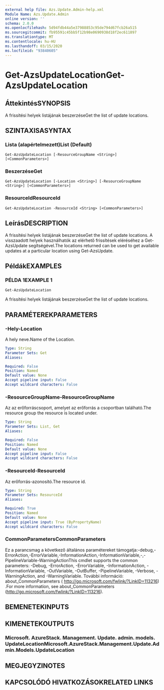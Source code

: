 ```yaml
---
external help file: Azs.Update.Admin-help.xml
Module Name: Azs.Update.Admin
online version: ''
schema: 2.0.0
ms.openlocfilehash: 5d94fdb44a5e37988853c95de794d67fcb26a515
ms.sourcegitcommit: fb95591c45bb5f12b98e0690938d18f2ec611897
ms.translationtype: MT
ms.contentlocale: hu-HU
ms.lasthandoff: 03/15/2020
ms.locfileid: "93840605"
---
```

# <span data-ttu-id="bbd8c-101">Get-AzsUpdateLocation</span><span class="sxs-lookup"><span data-stu-id="bbd8c-101">Get-AzsUpdateLocation</span></span>

## <span data-ttu-id="bbd8c-102">Áttekintés</span><span class="sxs-lookup"><span data-stu-id="bbd8c-102">SYNOPSIS</span></span>
<span data-ttu-id="bbd8c-103">A frissítési helyek listájának beszerzése</span><span class="sxs-lookup"><span data-stu-id="bbd8c-103">Get the list of update locations.</span></span>

## <span data-ttu-id="bbd8c-104">SZINTAXISA</span><span class="sxs-lookup"><span data-stu-id="bbd8c-104">SYNTAX</span></span>

### <span data-ttu-id="bbd8c-105">Lista (alapértelmezett)</span><span class="sxs-lookup"><span data-stu-id="bbd8c-105">List (Default)</span></span>
```
Get-AzsUpdateLocation [-ResourceGroupName <String>] [<CommonParameters>]
```

### <span data-ttu-id="bbd8c-106">Beszerzése</span><span class="sxs-lookup"><span data-stu-id="bbd8c-106">Get</span></span>
```
Get-AzsUpdateLocation [-Location <String>] [-ResourceGroupName <String>] [<CommonParameters>]
```

### <span data-ttu-id="bbd8c-107">ResourceId</span><span class="sxs-lookup"><span data-stu-id="bbd8c-107">ResourceId</span></span>
```
Get-AzsUpdateLocation -ResourceId <String> [<CommonParameters>]
```

## <span data-ttu-id="bbd8c-108">Leírás</span><span class="sxs-lookup"><span data-stu-id="bbd8c-108">DESCRIPTION</span></span>
<span data-ttu-id="bbd8c-109">A frissítési helyek listájának beszerzése</span><span class="sxs-lookup"><span data-stu-id="bbd8c-109">Get the list of update locations.</span></span> <span data-ttu-id="bbd8c-110">A visszaadott helyek használhatók az elérhető frissítések eléréséhez a Get-AzsUpdate segítségével.</span><span class="sxs-lookup"><span data-stu-id="bbd8c-110">The locations returned can be used to get available updates at a particular location using Get-AzsUpdate.</span></span>

## <span data-ttu-id="bbd8c-111">Példák</span><span class="sxs-lookup"><span data-stu-id="bbd8c-111">EXAMPLES</span></span>

### <span data-ttu-id="bbd8c-112">PÉLDA 1</span><span class="sxs-lookup"><span data-stu-id="bbd8c-112">EXAMPLE 1</span></span>
```
Get-AzsUpdateLocation
```

<span data-ttu-id="bbd8c-113">A frissítési helyek listájának beszerzése</span><span class="sxs-lookup"><span data-stu-id="bbd8c-113">Get the list of update locations.</span></span>

## <span data-ttu-id="bbd8c-114">PARAMÉTEREK</span><span class="sxs-lookup"><span data-stu-id="bbd8c-114">PARAMETERS</span></span>

### <span data-ttu-id="bbd8c-115">-Hely</span><span class="sxs-lookup"><span data-stu-id="bbd8c-115">-Location</span></span>
<span data-ttu-id="bbd8c-116">A hely neve.</span><span class="sxs-lookup"><span data-stu-id="bbd8c-116">Name of the Location.</span></span>

```yaml
Type: String
Parameter Sets: Get
Aliases:

Required: False
Position: Named
Default value: None
Accept pipeline input: False
Accept wildcard characters: False
```

### <span data-ttu-id="bbd8c-117">-ResourceGroupName</span><span class="sxs-lookup"><span data-stu-id="bbd8c-117">-ResourceGroupName</span></span>
<span data-ttu-id="bbd8c-118">Az az erőforráscsoport, amelyet az erőforrás a csoportban található.</span><span class="sxs-lookup"><span data-stu-id="bbd8c-118">The resource group the resource is located under.</span></span>

```yaml
Type: String
Parameter Sets: List, Get
Aliases:

Required: False
Position: Named
Default value: None
Accept pipeline input: False
Accept wildcard characters: False
```

### <span data-ttu-id="bbd8c-119">-ResourceId</span><span class="sxs-lookup"><span data-stu-id="bbd8c-119">-ResourceId</span></span>
<span data-ttu-id="bbd8c-120">Az erőforrás-azonosító.</span><span class="sxs-lookup"><span data-stu-id="bbd8c-120">The resource id.</span></span>

```yaml
Type: String
Parameter Sets: ResourceId
Aliases:

Required: True
Position: Named
Default value: None
Accept pipeline input: True (ByPropertyName)
Accept wildcard characters: False
```

### <span data-ttu-id="bbd8c-121">CommonParameters</span><span class="sxs-lookup"><span data-stu-id="bbd8c-121">CommonParameters</span></span>
<span data-ttu-id="bbd8c-122">Ez a parancsmag a következő általános paramétereket támogatja:-debug,-ErrorAction,-ErrorVariable,-InformationAction,-InformationVariable,-,-PipelineVariable-WarningAction</span><span class="sxs-lookup"><span data-stu-id="bbd8c-122">This cmdlet supports the common parameters: -Debug, -ErrorAction, -ErrorVariable, -InformationAction, -InformationVariable, -OutVariable, -OutBuffer, -PipelineVariable, -Verbose, -WarningAction, and -WarningVariable.</span></span> <span data-ttu-id="bbd8c-123">További információ: about_CommonParameters ( http://go.microsoft.com/fwlink/?LinkID=113216) .</span><span class="sxs-lookup"><span data-stu-id="bbd8c-123">For more information, see about_CommonParameters (http://go.microsoft.com/fwlink/?LinkID=113216).</span></span>

## <span data-ttu-id="bbd8c-124">BEMENETEK</span><span class="sxs-lookup"><span data-stu-id="bbd8c-124">INPUTS</span></span>

## <span data-ttu-id="bbd8c-125">KIMENETEK</span><span class="sxs-lookup"><span data-stu-id="bbd8c-125">OUTPUTS</span></span>

### <span data-ttu-id="bbd8c-126">Microsoft. AzureStack. Management. Update. admin. models. UpdateLocation</span><span class="sxs-lookup"><span data-stu-id="bbd8c-126">Microsoft.AzureStack.Management.Update.Admin.Models.UpdateLocation</span></span>

## <span data-ttu-id="bbd8c-127">MEGJEGYZI</span><span class="sxs-lookup"><span data-stu-id="bbd8c-127">NOTES</span></span>

## <span data-ttu-id="bbd8c-128">KAPCSOLÓDÓ HIVATKOZÁSOK</span><span class="sxs-lookup"><span data-stu-id="bbd8c-128">RELATED LINKS</span></span>
